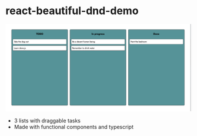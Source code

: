 # react-beautiful-dnd-demo
![3 lists with draggable tasks](demo.png)

-  3 lists with draggable tasks
-  Made with functional components and typescript

